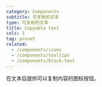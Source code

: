 ```yaml
---
category: Components
subtitle: 可复制的文本
type: 可复制的文本
title: Copyable text
cols: 1
tag: preset
related:
  - /components/icons
  - /components/tooltips
  - /components/block-text
---
```


在文本后提供可以复制内容的图标按钮。
